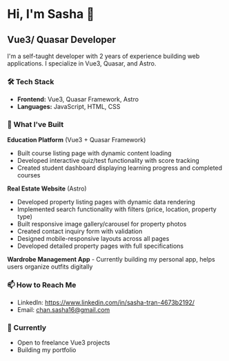 # Hi, I'm Sasha 👋

## Vue3/ Quasar Developer

I'm a self-taught developer with 2 years of experience building web applications. I specialize in Vue3, Quasar, and Astro.

### 🛠 Tech Stack
- **Frontend:** Vue3, Quasar Framework, Astro
- **Languages:** JavaScript, HTML, CSS

### 💼 What I've Built

**Education Platform** (Vue3 + Quasar Framework)
- Built course listing page with dynamic content loading
- Developed interactive quiz/test functionality with score tracking
- Created student dashboard displaying learning progress and completed courses

**Real Estate Website** (Astro)
- Developed property listing pages with dynamic data rendering
- Implemented search functionality with filters (price, location, property type)
- Built responsive image gallery/carousel for property photos
- Created contact inquiry form with validation
- Designed mobile-responsive layouts across all pages
- Developed detailed property pages with full specifications

**Wardrobe Management App** - Currently building my personal app, helps users organize outfits digitally

### 📫 How to Reach Me
- LinkedIn: https://www.linkedin.com/in/sasha-tran-4673b2192/
- Email: chan.sasha16@gmail.com

### 🎯 Currently
- Open to freelance Vue3 projects
- Building my portfolio
